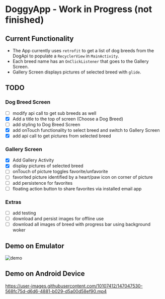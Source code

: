 # DoggyApp - Work in Progress (not finished)
## Current Functionality
- The App currently uses `retrofit` to get a list of dog breeds from the DogApi to populate a `RecyclerView` in `MainActivity`.
- Each breed name has an `OnClickListener` that goes to the Gallery Screen.
- Gallery Screen displays pictures of selected breed with `glide`.
## TODO
### Dog Breed Screen
- [ ] modify api call to get sub breeds as well
- [x] Add a title to the top of screen (Choose a Dog Breed)
- [ ] add styling to Dog Breed Screen
- [x] add onTouch functionality to select breed and switch to Gallery Screen
- [x] add api call to get pictures from selected breed
### Gallery Screen
- [x] Add Gallery Activity
- [x] display pictures of selected breed
- [ ] onTouch of picture toggles favorite/unfavorite
- [ ] favorited picture identified by a heart/paw icon on corner of picture
- [ ] add persistence for favorites
- [ ] floating action button to share favorites via installed email app
### Extras
- [ ] add testing
- [ ] download and persist images for offline use
- [ ] download all images of breed with progress bar using background woker
## Demo on Emulator
![demo](https://user-images.githubusercontent.com/10107412/147046598-7acd5fa8-c149-4aaf-957e-7d262fa4911a.gif)

## Demo on Android Device
https://user-images.githubusercontent.com/10107412/147047530-568fc75d-d6d6-4881-b029-d5a00d58ef90.mp4
